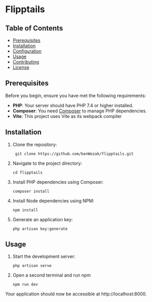 # Flipptails

## Table of Contents

- [Prerequisites](#prerequisites)
- [Installation](#installation)
- [Configuration](#configuration)
- [Usage](#usage)
- [Contributing](#contributing)
- [License](#license)

## Prerequisites

Before you begin, ensure you have met the following requirements:

- **PHP**: Your server should have PHP 7.4 or higher installed.
- **Composer**: You need [Composer](https://getcomposer.org/) to manage PHP dependencies.
- **Vite**: This project uses Vite as its webpack compiler

## Installation

1. Clone the repository:

   ```shell
    git clone https://github.com/benWozak/flipptails.git
    ```

2. Navigate to the project directory:

    ```shell
    cd flipptails
    ```

3. Install PHP dependencies using Composer:
    ```shell
    composer install
    ```

4. Install Node dependencies using NPM:
    ```shell
    npm install
    ```

6. Generate an application key:

    ```shell
    php artisan key:generate
    ```

## Usage

1. Start the development server:

    ```shell
    php artisan serve
    ```

2. Open a second terminal and run npm
    ```shell
    npm run dev
    ```

Your application should now be accessible at http://localhost:8000.
